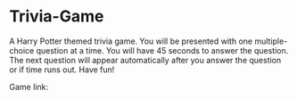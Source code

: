 # Trivia-Game

A Harry Potter themed trivia game. You will be presented with one multiple-choice question at a time. You will have 45 seconds to answer the question. The next question will appear automatically after you answer the question or if time runs out. Have fun!

Game link: 
